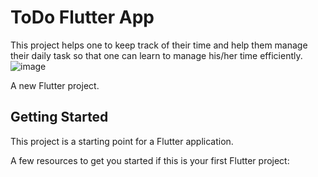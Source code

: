 # ToDo Flutter App
This project helps one to keep track of their time and help them manage their daily task so that one can learn to manage his/her time efficiently.
![image](https://user-images.githubusercontent.com/93181605/220658101-cb877164-a534-4bc6-a841-1dab4eeb1b37.png)


A new Flutter project.

## Getting Started

This project is a starting point for a Flutter application.

A few resources to get you started if this is your first Flutter project:


